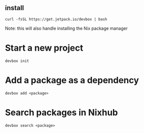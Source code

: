 ## install

```shell
curl -fsSL https://get.jetpack.io/devbox | bash
```

Note: this will also handle installing the Nix package manager

# Start a new project

```shell
devbox init
```

# Add a package as a dependency

```shell
devbox add <package>
```

# Search packages in Nixhub

```shell
devbox search <package>
```

